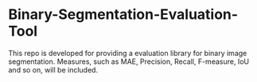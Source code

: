# Binary-Segmentation-Evaluation-Tool
This repo is developed for providing a evaluation library for binary image segmentation. Measures, such as MAE, Precision, Recall, F-measure, IoU and so on, will be included.
